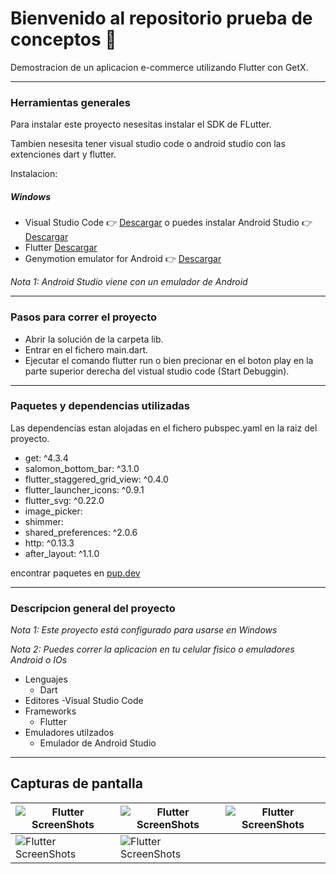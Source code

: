 # Bienvenido al repositorio prueba de conceptos 📱

Demostracion de un aplicacion e-commerce utilizando Flutter con GetX.

------------
### Herramientas generales

Para instalar este proyecto nesesitas instalar el SDK de FLutter.

Tambien nesesita tener visual studio code o android studio con las extenciones dart y flutter.

Instalacion:

##### Windows
- Visual Studio Code   👉 [Descargar](https://code.visualstudio.com/ "Descargar") o puedes instalar Android Studio   👉 [Descargar](https://developer.android.com/studio?hl=es-419&gclid=Cj0KCQjwu7OIBhCsARIsALxCUaO5PyDfN71LXr7HABTa4cMFemhVfqVXet2pXzfU-bWC630h6C4V5KkaAvtNEALw_wcB&gclsrc=aw.ds "Descargar")
- Flutter [Descargar](https://flutter.dev/?gclid=Cj0KCQjwu7OIBhCsARIsALxCUaOaX8gmgmcYJ8GDozs4G_3OhLfUQYS_-BkMuHTA1qKlxHTUEzYxmLEaAlHxEALw_wcB&gclsrc=aw.ds "Descargar")
- Genymotion emulator for  Android    👉 [Descargar](https://www.genymotion.com/ "Descargar")
 
*Nota 1: Android Studio viene con un emulador de Android*

------------


### Pasos para correr el proyecto
- Abrir la solución de la carpeta lib.
- Entrar en el fichero main.dart.
- Ejecutar el comando flutter run o bien precionar en el boton play en la parte superior derecha del vistual studio code (Start Debuggin).

------------

### Paquetes y dependencias utilizadas 
Las dependencias estan alojadas en el fichero pubspec.yaml en la raiz del proyecto.
-   get: ^4.3.4
-  salomon_bottom_bar: ^3.1.0
-  flutter_staggered_grid_view: ^0.4.0
-  flutter_launcher_icons: ^0.9.1
-  flutter_svg: ^0.22.0
-  image_picker:
-  shimmer:
-  shared_preferences: ^2.0.6
-  http: ^0.13.3
-  after_layout: ^1.1.0

encontrar paquetes en [pup.dev](https://pub.dev/ "pup.dev")

------------

### Descripcion general del proyecto 
*Nota 1: Este proyecto  está configurado para usarse en Windows*

*Nota 2:  Puedes correr la aplicacion en tu celular fisico o emuladores Android o IOs*

- Lenguajes
	- Dart
- Editores
	-Visual Studio Code
- Frameworks
	- Flutter
- Emuladores utilzados
	- Emulador de Android Studio

------------
## Capturas de pantalla

|  ![Flutter ScreenShots](screenshots/(1).gif)   |  ![Flutter ScreenShots](screenshots/(2).gif)  |   ![Flutter ScreenShots](screenshots/(3).gif)|
| ------------ | ------------ | ------------ |
|  ![Flutter ScreenShots](screenshots/(4).gif)   |   ![Flutter ScreenShots](screenshots/(5).gif) |   |




